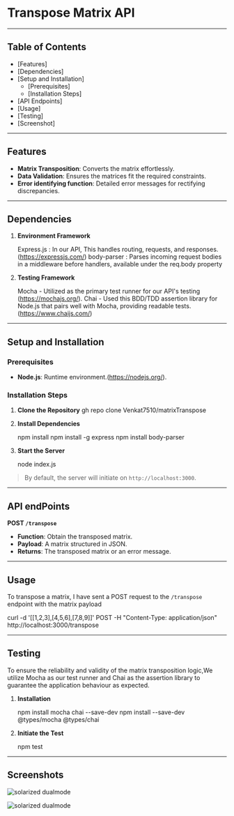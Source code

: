 #  Transpose Matrix API

---

##  Table of Contents

- [Features]
- [Dependencies]
- [Setup and Installation]
  - [Prerequisites]
  - [Installation Steps]
- [API Endpoints]
- [Usage]
- [Testing]
- [Screenshot]

---

##  Features

-   **Matrix Transposition**: Converts the matrix effortlessly.
-   **Data Validation**: Ensures the matrices fit the required constraints.
-   **Error identifying function**: Detailed error messages for rectifying discrepancies.

---

## Dependencies
    
1.  **Environment Framework**
     
    Express.js : In our API, This handles routing, requests, and responses. (https://expressjs.com/)
    body-parser : Parses incoming request bodies in a middleware before handlers, available under the req.body property

2.  **Testing Framework**

    Mocha -  Utilized as the primary test runner for our API's testing (https://mochajs.org/).
    Chai -   Used this  BDD/TDD assertion library for Node.js that pairs  well with Mocha, providing readable tests.(https://www.chaijs.com/)

---

## Setup and Installation

### Prerequisites

-   **Node.js**: Runtime environment.(https://nodejs.org/).

### Installation Steps

1.  **Clone the Repository**
    gh repo clone Venkat7510/matrixTranspose
    
    
2.  **Install Dependencies**
    
    npm install
    npm install -g express 
    npm install body-parser
    
3.  **Start the Server**
    
    node index.js
   

>   By default, the server will initiate on `http://localhost:3000`. 

---

##  API endPoints

**POST `/transpose`**

- **Function**: Obtain the transposed matrix.
- **Payload**: A matrix structured in JSON.
- **Returns**: The transposed matrix or an error message.

---

##  Usage

To transpose a matrix, I have sent a POST request to the `/transpose` endpoint with the matrix payload

curl -d '[[1,2,3],[4,5,6],[7,8,9]]' POST -H "Content-Type: application/json"  http://localhost:3000/transpose

---

## Testing

To ensure the reliability and validity of the matrix transposition logic,We utilize Mocha as our test runner and Chai as the assertion library to guarantee the application behaviour as expected.

1.  **Installation**
    
    npm install mocha chai --save-dev
    npm install --save-dev @types/mocha @types/chai
    
2.  **Initiate the Test**

    npm test

---

## Screenshots

![solarized dualmode](https://firebasestorage.googleapis.com/v0/b/venkatseviappanportfolio.appspot.com/o/outputScreenshotGitBash.png?alt=media&token=0df5b8bb-9886-43a3-9664-efec3b4e7d0a)

![solarized dualmode](https://firebasestorage.googleapis.com/v0/b/venkatseviappanportfolio.appspot.com/o/outputScreenshot.jpg?alt=media&token=594a2da6-4152-4289-a176-33e933d03251)



